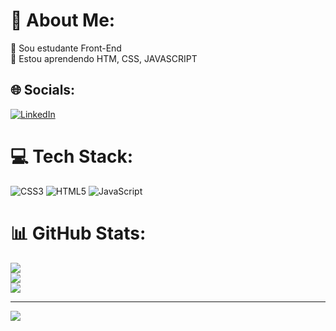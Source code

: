 # 💫 About Me:
🔭 Sou estudante Front-End<br>🌱 Estou aprendendo HTM, CSS, JAVASCRIPT<br>


## 🌐 Socials:
[![LinkedIn](https://img.shields.io/badge/LinkedIn-%230077B5.svg?logo=linkedin&logoColor=white)](https://linkedin.com/in/https://www.linkedin.com/in/sidnei-araujo-755a63256/) 

# 💻 Tech Stack:
![CSS3](https://img.shields.io/badge/css3-%231572B6.svg?style=flat&logo=css3&logoColor=white) ![HTML5](https://img.shields.io/badge/html5-%23E34F26.svg?style=flat&logo=html5&logoColor=white) ![JavaScript](https://img.shields.io/badge/javascript-%23323330.svg?style=flat&logo=javascript&logoColor=%23F7DF1E)
# 📊 GitHub Stats:
![](https://github-readme-stats.vercel.app/api?username=SidMaster1&theme=algolia&hide_border=false&include_all_commits=false&count_private=false)<br/>
![](https://github-readme-streak-stats.herokuapp.com/?user=SidMaster1&theme=algolia&hide_border=false)<br/>
![](https://github-readme-stats.vercel.app/api/top-langs/?username=SidMaster1&theme=algolia&hide_border=false&include_all_commits=false&count_private=false&layout=compact)

---
[![](https://visitcount.itsvg.in/api?id=SidMaster1&icon=0&color=0)](https://visitcount.itsvg.in)

<!-- Proudly created with GPRM ( https://gprm.itsvg.in ) -->
